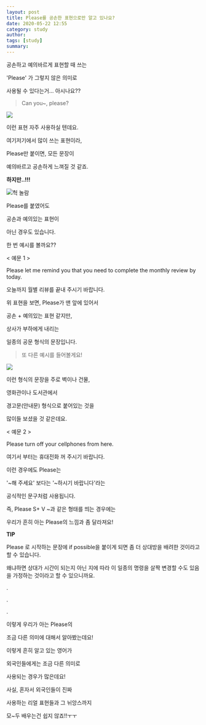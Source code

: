 ```yaml
---
layout: post
title: Please를 공손한 표현으로만 알고 있나요?
date: 2020-05-22 12:55
category: study
author: 
tags: [study]
summary: 
---
```



공손하고 예의바르게 표현할 때 쓰는

'Please' 가 그렇지 않은 의미로

사용될 수 있다는거... 아시나요??

  

> Can you~, please?  

![](https://img1.daumcdn.net/thumb/R720x0/?fname=https%3A%2F%2Ft1.daumcdn.net%2Fliveboard%2Ftaling%2F80c926d3bbea41468359cffb118ae772.JPG)

  

이런 표현 자주 사용하실 텐데요.

  

여기저기에서 많이 쓰는 표현이라,

Please만 붙이면, 모든 문장이

예의바르고 공손하게 느껴질 것 같죠.

  

**하지만..!!!**

![헉 놀람](https://t1.daumcdn.net/liveboard/emoticon/kakaofriends/v3/ryanspecial/emot_017_x3.gif)

  

Please를 붙였어도

공손과 예의있는 표현이

아닌 경우도 있습니다.

  

한 번 예시를 볼까요??

< 예문 1 >  
  
Please let me remind you that you need to complete the monthly review by today.  
  
오늘까지 월별 리뷰를 끝내 주시기 바랍니다.  

위 표현을 보면, Please가 맨 앞에 있어서  

공손 + 예의있는 표현 같지만,

상사가 부하에게 내리는

일종의 공문 형식의 문장입니다.

  

> 또 다른 예시를 들어볼게요!  

![](https://img1.daumcdn.net/thumb/R720x0/?fname=https%3A%2F%2Ft1.daumcdn.net%2Fliveboard%2Ftaling%2F404c9b73995c4dc38116f0400e76e35a.png)

이런 형식의 문장을 주로 벽이나 건물,

영화관이나 도서관에서

경고문(안내문) 형식으로 붙어있는 것을

많이들 보셨을 것 같은데요.

< 예문 2 >  
  
Please turn off your cellphones from here.  
  
여기서 부터는 휴대전화 꺼 주시기 바랍니다.  

이런 경우에도 Please는

'~해 주세요' 보다는 '~하시기 바랍니다'라는

공식적인 문구처럼 사용됩니다.

  

즉, Please S+ V ~과 같은 형태를 띄는 경우에는

우리가 흔히 아는 Please의 느낌과 좀 달라져요!

**TIP**

Please 로 시작하는 문장에 if possible을 붙이게 되면 좀 더 상대방을 배려한 것이라고 할 수 있습니다.  
  
왜냐하면 상대가 시간이 되는지 아닌 지에 따라 이 일종의 명령을 살짝 변경할 수도 있음을 가정하는 것이라고 할 수 있으니까요.  

.

.

.

이렇게 우리가 아는 Please의

조금 다른 의미에 대해서 알아봤는데요!

  

이렇게 흔히 알고 있는 영어가

외국인들에게는 조금 다른 의미로

사용되는 경우가 많은데요!

  

사실, 혼자서 외국인들이 진짜

사용하는 리얼 표현들과 그 뉘앙스까지

모~두 배우는건 쉽지 않죠!!ㅜㅜ